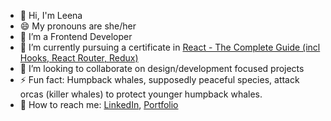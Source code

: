 

<!-- **leenasalman/leenasalman** is a ✨ _special_ ✨ repository because its `README.md` (this file) appears on your GitHub profile. -->

- 👋 Hi, I'm Leena 
- 😄 My pronouns are she/her
- 🔭 I’m a Frontend Developer
- 🌱 I’m currently pursuing a certificate in [React - The Complete Guide (incl Hooks, React Router, Redux)](https://www.udemy.com/course/react-the-complete-guide-incl-redux/)
- 👯 I’m looking to collaborate on design/development focused projects
- ⚡ Fun fact: Humpback whales, supposedly peaceful species, attack orcas (killer whales) to protect younger humpback whales.
- 💬 How to reach me: [LinkedIn](https://www.linkedin.com/in/leenasalmann/), [Portfolio](https://leenasalman.github.io/portfolio/about.html)
